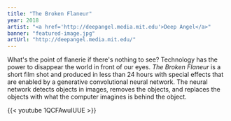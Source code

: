 ```yaml
---
title: "The Broken Flaneur"
year: 2018
artist: "<a href='http://deepangel.media.mit.edu'>Deep Angel</a>"
banner: "featured-image.jpg"
artUrl: "http://deepangel.media.mit.edu/"
---
```


What's the point of flanerie if there's nothing to see? Technology has the
power to disappear the world in front of our eyes. *The Broken Flaneur* is a
short film shot and produced in less than 24 hours with special effects that
are enabled by a generative convolutional neural network. The neural network
detects objects in images, removes the objects, and replaces the objects with
what the computer imagines is behind the object.

{{< youtube 1QCFAwuIUUE >}}
